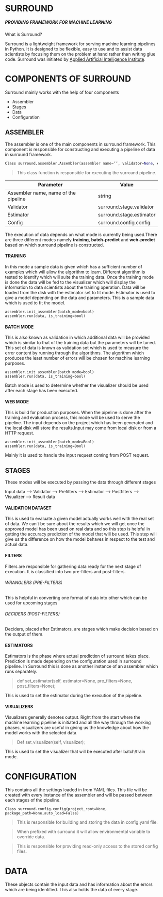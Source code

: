 # SURROUND 
##### PROVIDING FRAMEWORK FOR MACHINE LEARNING
What is Surround?

Surround is a lightweight framework for serving machine learning pipelines in Python. It is designed to be flexible, easy to use and to assist data scientists by focusing them on the problem at hand rather than writing glue code. Surround was initiated by [Applied Artificial Intelligence Institute](https://a2i2.deakin.edu.au/?_ga=2.89224082.883259530.1567654397-616601693.1516780416).

# COMPONENTS OF SURROUND

Surround mainly works with the help of four components

* Assembler
* Stages 
* Data
* Configuration

## ASSEMBLER

The assembler is one of the main components in surround framework. This component is responsible for constructing and executing a pipeline of data in surround framework.

```python  
Class surround.assembler.Assembler(assembler name=’’, validator=None, estimator=None, config=None)
```
>This class function is responsible for executing the surround pipeline.

| Parameter              | Value    |
| ---------|--------------|
| Assembler name, name of the pipeline| string|
| Validator|			    surround.stage.validator|
|Estimator|					surround.stage.estimator|
|Config|						surround.config.config


The execution of data depends on what mode is currently being used.There are three different modes namely **training**, **batch-predict** and **web-predict** based on which surround pipeline is constructed.
#### TRAINING 
In this mode a sample data is given which has a sufficient number of examples which will allow the algorithm to learn. Different algorithm is tested to identify which will suite the training data. Once the training mode is done the data will be fed to the visualizer which will display the information to data scientists about the training operation. Data will be loaded from the disk with the estimator set to fit mode. Estimator is used to give a model depending on the data and parameters. This is a sample data which is used to fit the model.
```
assembler.init_assembler(batch_mode=bool)
assembler.run(data, is_training=bool)
```
#### BATCH MODE
This is also known as validation in which additional data will be provided which is similar to that of the training data but the parameters will be tuned. This set of data is known as validation set which is used to measure the error content by running through the algorithms. The algorithm which produces the least number of errors will be chosen for machine learning purposes.
```
assembler.init_assembler(batch_mode=bool)
assembler.run(data, is_training=bool)
```
Batch mode is used to determine whether the visualizer should be used after each stage has been executed.
#### WEB MODE
This is build for production purposes. When the pipeline is done after the training and evaluation process, this mode will be used to serve the pipeline. The input depends on the project which has been generated and the local disk will store the results.Input may come from local disk or from a HTTP request.
```
assembler.init_assembler(batch_mode=Bool)
assembler.run(data, is_training=Bool)
```

Mainly it is used to handle the input request coming from POST request.

## STAGES
These modes will be executed by passing the data through different stages

Input data --> Validator --> Prefilters --> Estimator --> Postfilters --> Visualizer --> Result data 

#### VALIDATION DATASET
This is used to evaluate a given model actually works well with the real set of data. We can’t be sure about the results which we will get once the approved model has been used on real data and so this step is helpful in getting the accuracy prediction of the model that will be used. This step will give us the difference on how the model behaves in respect to the test and actual data.
#### FILTERS
Filters are responsible for gathering data ready for the next stage of execution. It is classified into two pre-filters and post-filters.
###### WRANGLERS (PRE-FILTERS)
This is helpful in converting one format of data into other which can be used for upcoming stages
###### DECIDERS (POST-FILTERS)
Deciders, placed after Estimators, are stages which make decision based on the output of them. 
#### ESTIMATORS 
Estimators is the phase where actual prediction of surround takes place. Prediction is made depending on the configuration used in surround pipeline. In Surround this is done as another instance of an assembler which runs separately.

> def set_estimator(self, estimator=None, pre_filters=None, post_filters=None);

This is used to set the estimator during the execution of the pipeline.
#### VISUALIZERS
Visualizers generally denotes output. Right from the start where the machine learning pipeline is initiated and all the way through the working phases, visualizers are useful in giving us the knowledge about how the model works with the selected data.

> Def set_visualizer(self, visualizer);

This is used to set the visualizer that will be executed after batch/train mode. 

# CONFIGURATION 
This contains all the settings loaded in from YAML files. This file will be created with every instance of the assembler and will be passed between each stages of the pipeline.
``` 
Class surround.config.config(project_root=None, package_path=None,auto_load=False)
```
>This is responsible for building and storing the data in config.yaml file.

>When prefixed with surround it will allow environmental variable to override data.

>This is responsible for providing read-only access to the stored config files.

# DATA
These objects contain the input data and has information about the errors which are being identified. This also holds the data of every stage.








